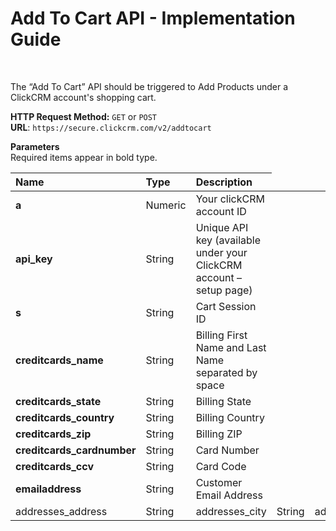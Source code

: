<h1>Add To Cart API - Implementation Guide</h1><br>
<p>The “Add To Cart” API should be triggered to Add Products under a ClickCRM account's shopping cart.</p>
<p><strong>HTTP Request Method:</strong> <code>GET</code> or <code>POST</code><br>
<strong>URL</strong>: <code>https://secure.clickcrm.com/v2/addtocart</code><br></p>
<p><strong>Parameters</strong><br>
Required items appear in bold type.</p>
<table>
<thead>
<tr>
<th align="left">Name</th>
<th align="left">Type</th>
<th align="left">Description</th>
</tr>
</thead>
<tbody>
<tr>
<td align="left"><strong>a<strong></td>
<td align="left">Numeric</td>
<td align="left">Your clickCRM account ID</td>
</tr>
<tr>
<td align="left"><strong>api_key</strong></td>
<td align="left">String</td>
<td align="left">Unique API key (available under your ClickCRM account – setup page)</td>
</tr>
<tr>
<td align="left"><strong>s</strong></td>
<td align="left">String</td>
<td align="left">Cart Session ID</td>
</tr>
<tr>
<td align="left"><strong>creditcards_name</strong></td>
<td align="left">String</td>
<td align="left">Billing  First Name and Last Name separated by space</td>
</tr>
<tr>
<td align="left"><strong>creditcards_state</strong></td>
<td align="left">String</td>
<td align="left">Billing  State</td>
</tr>  
<tr>
<td align="left"><strong>creditcards_country</strong></td>
<td align="left">String</td>
<td align="left">Billing  Country</td>
</tr>  
<tr>
<td align="left"><strong>creditcards_zip</strong></td>
<td align="left">String</td>
<td align="left">Billing  ZIP</td>
</tr>
<tr>
<td align="left"><strong>creditcards_cardnumber</strong></td>
<td align="left">String</td>
<td align="left">Card Number</td>
</tr>      
<tr>
<td align="left"><strong>creditcards_ccv</strong></td>
<td align="left">String</td>
<td align="left">Card Code</td>
</tr>      
<tr>
<td align="left"><strong>emailaddress</strong></td>
<td align="left">String</td>
<td align="left">Customer Email Address</td>
</tr>
<tr>
<td align="left">addresses_address</td>
<td align="left">String</td>
<td align="left>Shipping address</td>
</tr>  
<tr>
<td align="left">addresses_city</td>
<td align="left">String</td>
<td align="left>Shipping address city</td>
</tr>  
<tr>
<td align="left">addresses_zip</td>
<td align="left">String</td>
<td align="left>Shipping address ZIP Code</td>
</tr>
<tr>
<td align="left">addresses_country</td>
<td align="left">String</td>
<td align="left>Shipping address Country</td>
</tr>                    
</tbody>
</table>
<br>
<p><strong>Example</strong></p>
<p><code>http://secure.clickcrm.com/v2/docheckout?a=2390&api_key=Your_API_KEY&s=sessid2019073108222750853497d0d87d6f823bcd70d7eb4a26146a8fab&creditcards_name=FirstName LastName&creditcards_state=Maramures&emailaddress=test.test+12@softwareprojects.com&creditcards_country=Romania&creditcards_zip=1234&creditcards_cardnumber=4583286917384859&creditcards_ccv=3455&addresses_address=adresa shipping&addresses_city=oras&addresses_zip=zip&addresses_country=Romania&creditcards_address=Enescu 5</code><br>
  
<p>Note: The API should be called after the items have been placed in the cart.</p>
